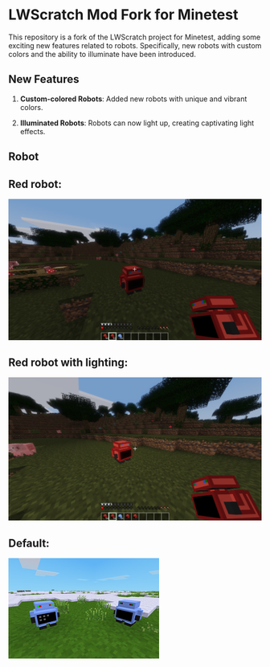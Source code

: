 # LWScratch Mod Fork for Minetest

This repository is a fork of the LWScratch project for Minetest, adding some exciting new features related to robots. Specifically, new robots with custom colors and the ability to illuminate have been introduced.

## New Features

1. **Custom-colored Robots**: Added new robots with unique and vibrant colors.

2. **Illuminated Robots**: Robots can now light up, creating captivating light effects.


## Robot


## Red robot: 
![alt text](img\red_robot.png)

## Red robot with lighting: 
![alt text](img\red_robot_l.png)

## Default: 
![alt text](img\screenshot.png)